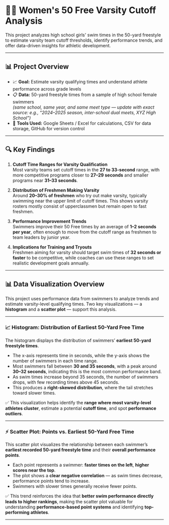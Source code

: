 # 🏊‍♀️ Women's 50 Free Varsity Cutoff Analysis

This project analyzes high school girls' swim times in the 50-yard freestyle to estimate varsity team cutoff thresholds, identify performance trends, and offer data-driven insights for athletic development.

---

## 📊 Project Overview

- 📈 **Goal:** Estimate varsity qualifying times and understand athlete performance across grade levels  
- 📋 **Data:** 50-yard freestyle times from a sample of high school female swimmers  
  *(same school, same year, and same meet type — update with exact source: e.g., “2024–2025 season, inter-school dual meets, XYZ High School”)*  
- 🧮 **Tools Used:** Google Sheets / Excel for calculations, CSV for data storage, GitHub for version control

---

## 🔍 Key Findings

1. **Cutoff Time Ranges for Varsity Qualification**  
   Most varsity teams set cutoff times in the **27 to 33-second** range, with more competitive programs closer to **27–29 seconds** and smaller programs near **31–33 seconds**.

2. **Distribution of Freshmen Making Varsity**  
   Around **20–30% of freshmen** who try out make varsity, typically swimming near the upper limit of cutoff times. This shows varsity rosters mostly consist of upperclassmen but remain open to fast freshmen.

3. **Performance Improvement Trends**  
   Swimmers improve their 50 Free times by an average of **1–2 seconds per year**, often enough to move from the cutoff range as freshmen to team leaders by junior year.

4. **Implications for Training and Tryouts**  
   Freshmen aiming for varsity should target swim times of **32 seconds or faster** to be competitive, while coaches can use these ranges to set realistic development goals annually.

---

## 📊 Data Visualization Overview

This project uses performance data from swimmers to analyze trends and estimate varsity-level qualifying times. Two key visualizations — a **histogram** and a **scatter plot** — support this analysis.

---

### 📈 Histogram: Distribution of Earliest 50-Yard Free Time

The histogram displays the distribution of swimmers’ **earliest 50-yard freestyle times**.  
- The x-axis represents time in seconds, while the y-axis shows the number of swimmers in each time range.  
- Most swimmers fall between **30 and 35 seconds**, with a peak around **30–32 seconds**, indicating this is the most common performance band.  
- As swim times increase beyond 35 seconds, the number of swimmers drops, with few recording times above 45 seconds.  
- This produces a **right-skewed distribution**, where the tail stretches toward slower times.  

✅ This visualization helps identify the **range where most varsity-level athletes cluster**, estimate a potential **cutoff time**, and spot **performance outliers**.

---

### ⚡ Scatter Plot: Points vs. Earliest 50-Yard Free Time

This scatter plot visualizes the relationship between each swimmer’s **earliest recorded 50-yard freestyle time** and their **overall performance points**.  
- Each point represents a swimmer: **faster times on the left**, **higher scores near the top**.  
- The plot shows a **clear negative correlation** — as swim times decrease, performance points tend to increase.  
- Swimmers with slower times generally receive fewer points.  

✅ This trend reinforces the idea that **better swim performance directly leads to higher rankings**, making the scatter plot valuable for understanding **performance-based point systems** and identifying **top-performing athletes**.

---
